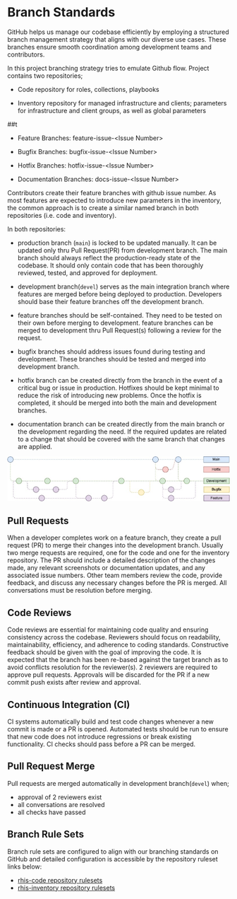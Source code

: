# Branch Standards

GitHub helps us manage our codebase efficiently by employing a
structured branch management strategy that aligns with our diverse use
cases. These branches ensure smooth coordination among development teams
and contributors.

In this project branching strategy tries to emulate Github flow. Project
contains two repositories;

-   Code repository for roles, collections, playbooks

-   Inventory repository for managed infrastructure and clients;
    parameters for infrastructure and client groups, as well as global
    parameters

##t

-   Feature Branches: feature-issue-&lt;Issue Number&gt;

-   Bugfix Branches: bugfix-issue-&lt;Issue Number&gt;

-   Hotfix Branches: hotfix-issue-&lt;Issue Number&gt;

-   Documentation Branches: docs-issue-&lt;Issue Number&gt;

Contributors create their feature branches with github issue number. As
most features are expected to introduce new parameters in the inventory,
the common approach is to create a similar named branch in both
repositories (i.e. code and inventory).

In both repositories:

-   production branch (`main`) is locked to be updated manually. It can
    be updated only thru Pull Request(PR) from development branch. The
    main branch should always reflect the production-ready state of the
    codebase. It should only contain code that has been thoroughly
    reviewed, tested, and approved for deployment.

-   development branch(`devel`) serves as the main integration branch
    where features are merged before being deployed to production.
    Developers should base their feature branches off the development
    branch.

-   feature branches should be self-contained. They need to be tested on
    their own before merging to development. feature branches can be
    merged to development thru Pull Request(s) following a review for
    the request.

-   bugfix branches should address issues found during testing and
    development. These branches should be tested and merged into
    development branch.

-   hotfix branch can be created directly from the  branch in the
    event of a critical bug or issue in production. Hotfixes should be
    kept minimal to reduce the risk of introducing new problems. Once
    the hotfix is completed, it should be merged into both the main
    and development branches.

-   documentation branch can be created directly from the main branch or the development regarding the need.
    If the required updates are related to a change that should be covered with the same branch that changes are
    applied.
    

![gitflow](images/branch_standard.jpg)

## Pull Requests

When a developer completes work on a feature branch, they create a pull
request (PR) to merge their changes into the development branch. Usually
two merge requests are required, one for the code and one for the
inventory repository. The PR should include a detailed description of
the changes made, any relevant screenshots or documentation updates, and
any associated issue numbers. Other team members review the code,
provide feedback, and discuss any necessary changes before the PR is
merged. All conversations must be resolution before merging.

## Code Reviews

Code reviews are essential for maintaining code quality and ensuring
consistency across the codebase. Reviewers should focus on readability,
maintainability, efficiency, and adherence to coding standards.
Constructive feedback should be given with the goal of improving the
code. It is expected that the branch has been re-based against the
target branch as to avoid conflicts resolution for the reviewer(s). 2
reviewers are required to approve pull requests. Approvals will be
discarded for the PR if a new commit push exists after review and
approval.

## Continuous Integration (CI)

CI systems automatically build and test code changes whenever a new
commit is made or a PR is opened. Automated tests should be run to
ensure that new code does not introduce regressions or break existing
functionality. CI checks should pass before a PR can be merged.

## Pull Request Merge

Pull requests are merged automatically in development branch(`devel`)
when;

* approval of 2 reviewers exist
* all conversations are resolved
* all checks have passed

## Branch Rule Sets

Branch rule sets are configured to align with our branching standards on
GitHub and detailed configuration is accessible by the repository
ruleset links below:

* [rhis-code repository rulesets](https://github.com/redhat-cop/rhis-code/rules)
* [rhis-inventory repository rulesets](https://github.com/redhat-cop/rhis-inventory/rules)
